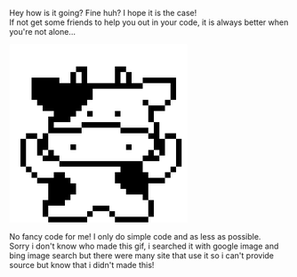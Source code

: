 Hey how is it going? Fine huh? I hope it is the case! \
If not get some friends to help you out in your code, it is always better when you're not alone...

![MooMoo LOGO](/MEUH.gif) 

No fancy code for me! I only do simple code and as less as possible. \
Sorry i don't know who made this gif, i searched it with google image and bing image search but there were many site that use it so i can't provide source but know that i didn't made this!
<!--
**JeComtempleDuCodeSource/JeComtempleDuCodeSource** is a ✨ _special_ ✨ repository because its `README.md` (this file) appears on your GitHub profile.
-->

